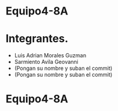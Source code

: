 # Equipo4-8A


# Integrantes.

* Luis Adrian Morales Guzman
* Sarmiento Avila Geovanni
* (Pongan su nombre y suban el commit) 
* (Pongan su nombre y suban el commit)
# Equipo4-8A
